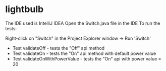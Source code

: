 # lightbulb

The IDE used is IntelliJ IDEA Open the Switch.java file in the IDE To run the tests:

Right-click on "Switch" in the Project Explorer window -> Run 'Switch'
  - Test validateOff - tests the "Off" api method
  - Test validateOn - tests the "On" api method with default power value
  - Test validateOnWithPowerValue - tests the "On" api with power value = 20
